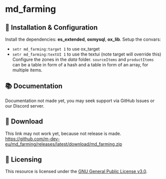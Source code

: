 # md_farming

## 🦺 Installation & Configuration
Install the dependencies: **es_extended**, **oxmysql**, **ox_lib**. Setup the convars:
- `setr md_farming:target 1` to use ox_target
- `setr md_farming:textUI 1` to use the textui (note target will override this)
Configure the zones in the *data* folder. `sourceItems` and `productItems` can be a table in form of a hash and a table in form of an array, for multiple items.

## 📚 Documentation
Documentation not made yet, you may seek support via GitHub Issues or our Discord server.

## 💾 Download
This link may not work yet, because not release is made. <br/>
https://github.com/m-dev-eu/md_farming/releases/latest/download/md_farming.zip

## 📜 Licensing

This resource is licensed under the [GNU General Public License v3.0](https://www.gnu.org/licenses/gpl-3.0.de.html).